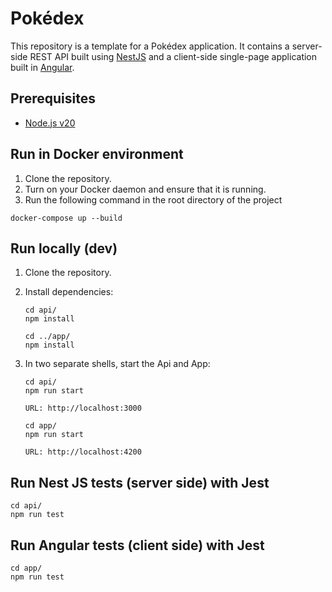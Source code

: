 # Pokédex

This repository is a template for a Pokédex application. It contains a server-side
REST API built using [NestJS](https://nestjs.com) and a client-side single-page
application built in [Angular](https://angular.dev).

## Prerequisites
* [Node.js v20](https://nodejs.org/en)

## Run in Docker environment
1. Clone the repository.
2. Turn on your Docker daemon and ensure that it is running.
3. Run the following command in the root directory of the project

```shell
docker-compose up --build
```

## Run locally (dev)
1. Clone the repository.
2. Install dependencies:
    ```shell
    cd api/
    npm install
    ```
    ```shell
    cd ../app/
    npm install
    ```

3. In two separate shells, start the Api and App:
    ```shell
    cd api/
    npm run start
    ```
    `URL: http://localhost:3000`
    ```shell
    cd app/
    npm run start
    ```
    `URL: http://localhost:4200`


## Run Nest JS tests (server side) with Jest
```shell
cd api/
npm run test
```

## Run Angular tests (client side) with Jest
```shell
cd app/
npm run test
```